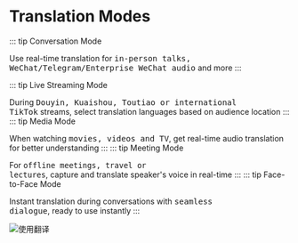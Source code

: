 # Translation Modes

::: tip Conversation Mode

Use real-time translation for <big><code>in-person talks, WeChat/Telegram/Enterprise WeChat audio</code></big> and more
:::

::: tip Live Streaming Mode

During <big><code>Douyin, Kuaishou, Toutiao or international TikTok</code></big> streams, select translation languages based on audience location
:::
::: tip Media Mode

When watching <big><code>movies, videos and TV</code></big>, get real-time audio translation for better understanding
:::
::: tip Meeting Mode

For <font size=3><code>offline meetings, travel or lectures</code></font>, capture and translate speaker's voice in real-time
:::
::: tip Face-to-Face Mode

Instant translation during conversations with <big><code>seamless dialogue</code></big>, ready to use instantly
:::

![使用翻译](https://bu.dusays.com/2024/12/03/674ecf95d00b8.png)
